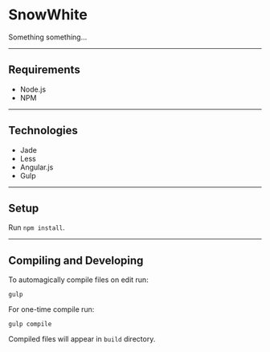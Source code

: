 # SnowWhite

Something something...

---

## Requirements

* Node.js
* NPM

---

## Technologies

* Jade
* Less
* Angular.js
* Gulp

---

## Setup

Run `npm install`.

---

## Compiling and Developing

To automagically compile files on edit run:

    gulp

For one-time compile run:

    gulp compile

Compiled files will appear in `build` directory.
